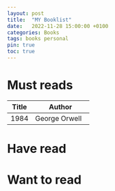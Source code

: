 ```yaml
---
layout: post
title:  "MY Booklist"
date:   2022-11-28 15:00:00 +0100
categories: Books
tags: books personal 
pin: true
toc: true
---
```


# Must reads

<table><colgroup><col width="30%"/><col/></colgroup>
    <thead>
        <tr class="header">
            <th>Title</th>
            <th>Author</th>
        </tr>
    </thead>
    <tbody>
        <tr>
            <td markdown="span">1984</td>
            <td markdown="span">George Orwell</td>
        </tr>
    </tbody>
</table>

# Have read

# Want to read